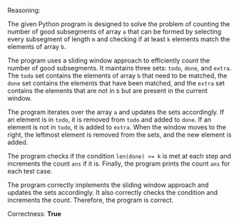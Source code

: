 Reasoning:

The given Python program is designed to solve the problem of counting the number of good subsegments of array `a` that can be formed by selecting every subsegment of length `m` and checking if at least `k` elements match the elements of array `b`.

The program uses a sliding window approach to efficiently count the number of good subsegments. It maintains three sets: `todo`, `done`, and `extra`. The `todo` set contains the elements of array `b` that need to be matched, the `done` set contains the elements that have been matched, and the `extra` set contains the elements that are not in `b` but are present in the current window.

The program iterates over the array `a` and updates the sets accordingly. If an element is in `todo`, it is removed from `todo` and added to `done`. If an element is not in `todo`, it is added to `extra`. When the window moves to the right, the leftmost element is removed from the sets, and the new element is added.

The program checks if the condition `len(done) >= k` is met at each step and increments the count `ans` if it is. Finally, the program prints the count `ans` for each test case.

The program correctly implements the sliding window approach and updates the sets accordingly. It also correctly checks the condition and increments the count. Therefore, the program is correct.

Correctness: **True**